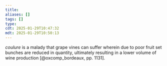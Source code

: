 ```yaml
---
title: 
aliases: []
tags: []
type:
cdt: 2025-01-29T10:47:32
mdt: 2025-01-29T10:50:13
---
```


*coulure* is a malady that grape vines can suffer wherein due to poor fruit set bunches are reduced in quantity, ultimately resulting in a lower volume of wine production [@oxcomp_bordeaux, pp. 1131].
